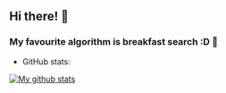## Hi there! 👋

### My favourite algorithm is breakfast search :D 🍳

* GitHub stats:  
<a href="https://github.com/anuraghazra/github-readme-stats">
  <img align="center" src="https://github-readme-stats.anuraghazra1.vercel.app/api?username=woonyee28&show_icons=true&line_height=27&include_all_commits=true" alt="My github stats" />
</a>  
